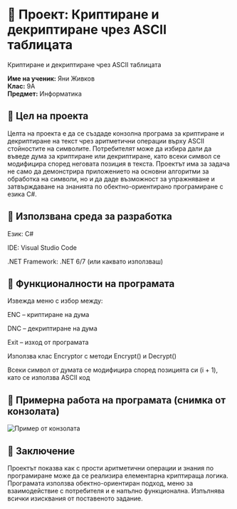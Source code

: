 # 📄 **Проект: Криптиране и декриптиране чрез ASCII таблицата**

Криптиране и декриптиране чрез ASCII таблицата

**Име на ученик:** Яни Живков  
**Клас:** 9А  
**Предмет:** Информатика

## 🔹 **Цел на проекта**

Целта на проекта е да се създаде конзолна програма за криптиране и декриптиране на текст чрез аритметични операции върху ASCII стойностите на символите. Потребителят може да избира дали да въведе дума за криптиране или декриптиране, като всеки символ се модифицира според неговата позиция в текста. Проектът има за задача не само да демонстрира приложението на основни алгоритми за обработка на символи, но и да даде възможност за упражняване и затвърждаване на знанията по обектно-ориентирано програмиране с езика C#.

## 🔹 **Използвана среда за разработка**

Език: C#

IDE: Visual Studio Code

.NET Framework: .NET 6/7 (или каквато използваш)

## 🔹 **Функционалности на програмата**

Извежда меню с избор между:

ENC – криптиране на дума

DNC – декриптиране на дума

Exit – изход от програмата

Използва клас Encryptor с методи Encrypt() и Decrypt()

Всеки символ от думата се модифицира според позицията си (i + 1), като се използва ASCII код


## 🔹 **Примерна работа на програмата (снимка от конзолата)**

![Пример от конзолата](D:\ENC&DNC_C#\photos\console_test.png)

## 🔹 **Заключение**

Проектът показва как с прости аритметични операции и знания по програмиране може да се реализира елементарна криптираща логика. Програмата използва обектно-ориентиран подход, меню за взаимодействие с потребителя и е напълно функционална. Изпълнява всички изисквания от поставеното задание.

